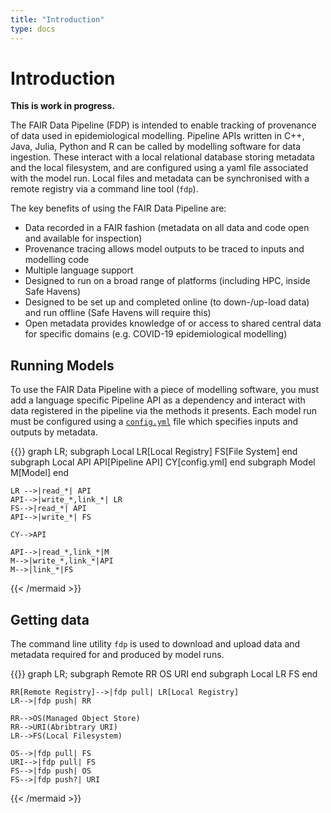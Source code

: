 ```yaml
---
title: "Introduction"
type: docs
---
```


# Introduction

**This is work in progress.**

The FAIR Data Pipeline (FDP) is intended to enable tracking of provenance of data used in epidemiological modelling. Pipeline APIs written in C++, Java, Julia, Python and R can be called by modelling software for data ingestion. These interact with a local relational database storing metadata and the local filesystem, and are configured using a yaml file associated with the model run. Local files and metadata can be synchronised with a remote registry via a command line tool (`fdp`).

The key benefits of using the FAIR Data Pipeline are:

- Data recorded in a FAIR fashion (metadata on all data and code open and available for inspection)
- Provenance tracing allows model outputs to be traced to inputs and modelling code
- Multiple language support
- Designed to run on a broad range of platforms (including HPC, inside Safe Havens)
- Designed to be set up and completed online (to down-/up-load data) and run offline (Safe Havens will require this)
- Open metadata provides knowledge of or access to shared central data for specific domains (e.g. COVID-19 epidemiological modelling)

## Running Models

To use the FAIR Data Pipeline with a piece of modelling software, you must add a language specific Pipeline API as a dependency and interact with data registered in the pipeline via the methods it presents. Each model run must be configured using a [`config.yml`](../interface/_index.md) file which specifies inputs and outputs by metadata.

{{<mermaid align="left">}}
graph LR;
    subgraph Local
        LR[Local Registry]
        FS[File System]
    end
    subgraph Local API
        API[Pipeline API]
        CY[config.yml]
    end
    subgraph Model
        M[Model]
    end
 
    LR -->|read_*| API
    API-->|write_*,link_*| LR
    FS-->|read_*| API
    API-->|write_*| FS

    CY-->API

    API-->|read_*,link_*|M
    M-->|write_*,link_*|API
    M-->|link_*|FS

{{< /mermaid >}}

## Getting data

The command line utility `fdp` is used to download and upload data and metadata required for and produced by model runs.

{{<mermaid align="left">}}
graph LR;
    subgraph Remote
        RR
        OS
        URI
    end
    subgraph Local
        LR
        FS
    end

    RR[Remote Registry]-->|fdp pull| LR[Local Registry]
    LR-->|fdp push| RR

    RR-->OS(Managed Object Store)
    RR-->URI(Abribtrary URI)
    LR-->FS(Local Filesystem)

    OS-->|fdp pull| FS
    URI-->|fdp pull| FS
    FS-->|fdp push| OS
    FS-->|fdp push?| URI

{{< /mermaid >}}
